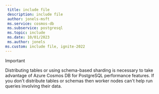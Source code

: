 ```yaml
---
 title: include file
 description: include file
 author: jonels-msft
 ms.service: cosmos-db
 ms.subservice: postgresql
 ms.topic: include
 ms.date: 10/01/2023
 ms.author: jonels
ms.custom: include file, ignite-2022
---
```


> [!IMPORTANT]
> Distributing tables or using schema-based sharding is necessary to take advantage of Azure Cosmos DB for PostgreSQL performance
> features. If you don't distribute tables or schemas then worker nodes can't help run
> queries involving their data.
